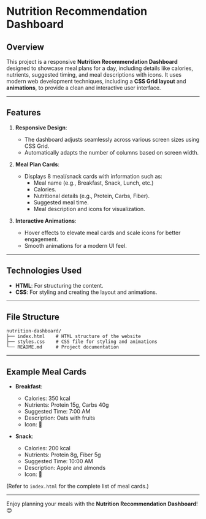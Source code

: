 # Nutrition Recommendation Dashboard

## Overview

This project is a responsive **Nutrition Recommendation Dashboard** designed to showcase meal plans for a day, including details like calories, nutrients, suggested timing, and meal descriptions with icons. It uses modern web development techniques, including a **CSS Grid layout** and **animations**, to provide a clean and interactive user interface.

---

## Features

1. **Responsive Design**:
   - The dashboard adjusts seamlessly across various screen sizes using CSS Grid.
   - Automatically adapts the number of columns based on screen width.

2. **Meal Plan Cards**:
   - Displays 8 meal/snack cards with information such as:
     - Meal name (e.g., Breakfast, Snack, Lunch, etc.)
     - Calories.
     - Nutritional details (e.g., Protein, Carbs, Fiber).
     - Suggested meal time.
     - Meal description and icons for visualization.

3. **Interactive Animations**:
   - Hover effects to elevate meal cards and scale icons for better engagement.
   - Smooth animations for a modern UI feel.

---

## Technologies Used

- **HTML**: For structuring the content.
- **CSS**: For styling and creating the layout and animations.

---

## File Structure

```
nutrition-dashboard/
├── index.html    # HTML structure of the website
├── styles.css    # CSS file for styling and animations
└── README.md     # Project documentation
```

---

## Example Meal Cards

- **Breakfast**:  
  - Calories: 350 kcal  
  - Nutrients: Protein 15g, Carbs 40g  
  - Suggested Time: 7:00 AM  
  - Description: Oats with fruits  
  - Icon: 🥣

- **Snack**:  
  - Calories: 200 kcal  
  - Nutrients: Protein 8g, Fiber 5g  
  - Suggested Time: 10:00 AM  
  - Description: Apple and almonds  
  - Icon: 🍎

(Refer to `index.html` for the complete list of meal cards.)

---

Enjoy planning your meals with the **Nutrition Recommendation Dashboard**! 😊
